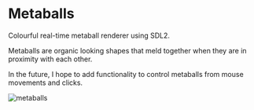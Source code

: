 # Metaballs

Colourful real-time metaball renderer using SDL2.

Metaballs are organic looking shapes that meld together when they
are in proximity with each other.

In the future, I hope to add functionality to control metaballs from
mouse movements and clicks.

![metaballs](https://user-images.githubusercontent.com/38715718/142616136-7790b9f0-37a5-4379-8a61-6d39ad32d68b.png)

